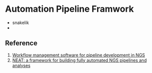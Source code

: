 # Automation Pipeline Framwork

* snakelik
* 




## Reference
1. [Workflow management software for pipeline development in NGS](https://www.biostars.org/p/115745/)
2. [NEAT: a framework for building fully automated NGS pipelines and analyses](http://bmcbioinformatics.biomedcentral.com/articles/10.1186/s12859-016-0902-3)